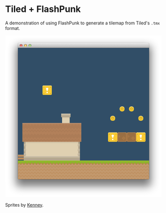 Tiled + FlashPunk
=================

A demonstration of using FlashPunk to generate a tilemap from Tiled's `.tmx` format.

![Screenshot](https://raw.githubusercontent.com/zachwlewis/tiled-flashpunk/master/screenshot.png)

Sprites by [Kenney](http://kenney.nl).
